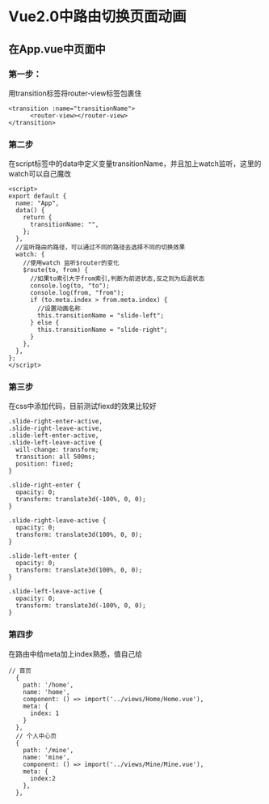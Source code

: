 # Vue2.0中路由切换页面动画

## 在App.vue中页面中

### 第一步：

用transition标签将router-view标签包裹住

```
<transition :name="transitionName">
      <router-view></router-view>
</transition>
```

### 第二步

在script标签中的data中定义变量transitionName，并且加上watch监听，这里的watch可以自己魔改

```
<script>
export default {
  name: "App",
  data() {
    return {
      transitionName: "",
    };
  },
  //监听路由的路径，可以通过不同的路径去选择不同的切换效果
  watch: {
    //使用watch 监听$router的变化
    $route(to, from) {
      //如果to索引大于from索引,判断为前进状态,反之则为后退状态
      console.log(to, "to");
      console.log(from, "from");
      if (to.meta.index > from.meta.index) {
        //设置动画名称
        this.transitionName = "slide-left";
      } else {
        this.transitionName = "slide-right";
      }
    },
  },
};
</script>
```

### 第三步

在css中添加代码，目前测试fiexd的效果比较好

```
.slide-right-enter-active,
.slide-right-leave-active,
.slide-left-enter-active,
.slide-left-leave-active {
  will-change: transform;
  transition: all 500ms;
  position: fixed;
}

.slide-right-enter {
  opacity: 0;
  transform: translate3d(-100%, 0, 0);
}

.slide-right-leave-active {
  opacity: 0;
  transform: translate3d(100%, 0, 0);
}

.slide-left-enter {
  opacity: 0;
  transform: translate3d(100%, 0, 0);
}

.slide-left-leave-active {
  opacity: 0;
  transform: translate3d(-100%, 0, 0);
}
```

### 第四步

在路由中给meta加上index熟悉，值自己给

```
// 首页
  {
    path: '/home',
    name: 'home',
    component: () => import('../views/Home/Home.vue'),
    meta: {
      index: 1
    }
  },
  // 个人中心页
  {
    path: '/mine',
    name: 'mine',
    component: () => import('../views/Mine/Mine.vue'),
    meta: {
      index:2
    },
  },
```

